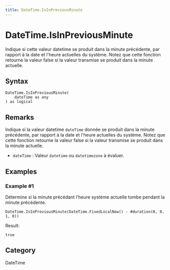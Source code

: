 ```yaml
---
title: DateTime.IsInPreviousMinute
---
```


# DateTime.IsInPreviousMinute


Indique si cette valeur datetime se produit dans la minute précédente, par rapport à la date et l&#39;heure actuelles du système. Notez que cette fonction retourne la valeur false si la valeur transmise se produit dans la minute actuelle.


## Syntax

```powerquery
DateTime.IsInPreviousMinute(
    dateTime as any
) as logical
```


## Remarks

Indique si la valeur datetime <code>dateTime</code> donnée se produit dans la minute précédente, par rapport à la date et l'heure actuelles du système. Notez que cette fonction retourne la valeur false si la valeur transmise se produit dans la minute actuelle.      <ul>      <li><code>dateTime</code> : Valeur <code>datetime</code> ou <code>datetimezone</code> à évaluer.</li>      </ul>


## Examples

### Example #1 
Détermine si la minute précédant l&#39;heure système actuelle tombe pendant la minute précédente.
```powerquery
DateTime.IsInPreviousMinute(DateTime.FixedLocalNow() - #duration(0, 0, 1, 0))
```

Result: 
```powerquery
true
```




## Category
DateTime
